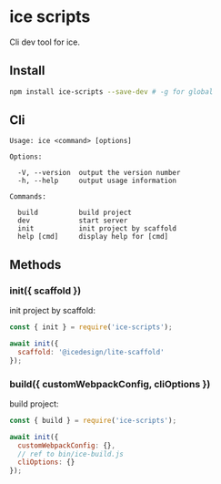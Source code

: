 # ice scripts

Cli dev tool for ice.

## Install

```bash
npm install ice-scripts --save-dev # -g for global
```

## Cli

```
Usage: ice <command> [options]

Options:

  -V, --version  output the version number
  -h, --help     output usage information

Commands:

  build          build project
  dev            start server
  init           init project by scaffold
  help [cmd]     display help for [cmd]
```

## Methods

### init({ scaffold })

init project by scaffold:

```js
const { init } = require('ice-scripts');

await init({
  scaffold: '@icedesign/lite-scaffold'
});
```

### build({ customWebpackConfig, cliOptions })

build project:

```js
const { build } = require('ice-scripts');

await init({
  customWebpackConfig: {},
  // ref to bin/ice-build.js
  cliOptions: {}
});
```